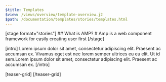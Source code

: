 ```yaml
---
$title: Templates
$view: /views/overview/template-overview.j2
$path: /documentation/templates/stories/templates.html
---
```

<section class="ad--stage ad--container-fluid">
[stage format="stories"]
## What is AMP?
# Amp is a web component framework for easily creating user first
[/stage]
</section>

[intro]
Lorem ipsum dolor sit amet, consectetur adipiscing elit. Praesent ac accumsan ex. Vivamus eget est nec lorem semper ultrices eu eu elit. Ut id sem.Lorem ipsum dolor sit amet, consectetur adipiscing elit. Praesent ac accumsan ex.
[/intro]

[teaser-grid]
[](/content/shared/fill-ins/template.md)
[](/content/shared/fill-ins/template.md)
[](/content/shared/fill-ins/template.md)
[](/content/shared/fill-ins/template.md)
[/teaser-grid]
